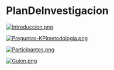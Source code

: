 # PlanDeInvestigacion


[![Introduccion.png](https://i.postimg.cc/GmSDTLvP/Introduccion.png)](https://postimg.cc/tsWJLHS7)



[![Preguntas-KPImetodologia.png](https://i.postimg.cc/tgKVDBSY/Preguntas-KPImetodologia.png)](https://postimg.cc/SXGsxfph)



[![Participantes.png](https://i.postimg.cc/cJgnQpcp/Participantes.png)](https://postimg.cc/t1bJbmwk)



[![Guion.png](https://i.postimg.cc/vZm9mgxH/Guion.png)](https://postimg.cc/TpZh7PcZ)


